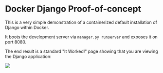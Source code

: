 # Docker Django Proof-of-concept

This is a very simple demonstration of a containerized default installation of Django within Docker.

It boots the development server via `manager.py runserver` and exposes it on port 8080.

The end result is a standard "It Worked!" page showing that you are viewing the Django application:

![](http://i.imgur.com/lRdx6uz.png)
